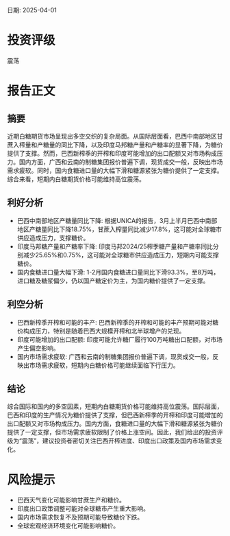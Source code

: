 
日期: 2025-04-01

# 投资评级

震荡

# 报告正文

## 摘要

近期白糖期货市场呈现出多空交织的复杂局面。从国际层面看，巴西中南部地区甘蔗入榨量和产糖量的同比下降，以及印度马邦糖产量和产糖率的显著下降，为糖价提供了支撑。然而，巴西新榨季的开榨和印度可能增加的出口配额又对市场构成压力。国内方面，广西和云南的制糖集团报价普遍下调，现货成交一般，反映出市场需求疲软。同时，国内食糖进口量的大幅下滑和糖源紧张为糖价提供了一定支撑。综合来看，短期内白糖期货价格可能维持高位震荡。

## 利好分析

* 巴西中南部地区产糖量同比下降: 根据UNICA的报告，3月上半月巴西中南部地区产糖量同比下降18.75%，甘蔗入榨量同比减少17.8%，这可能对全球糖市供应造成压力，支撑糖价。
* 印度马邦糖产量和产糖率下降: 印度马邦2024/25榨季糖产量和产糖率同比分别减少25.65%和0.75%，这可能对全球糖市供应造成压力，短期内可能支撑糖价。
* 国内食糖进口量大幅下滑: 1-2月国内食糖进口量同比下滑93.3%，至8万吨，进口糖及糖浆偏少，仍以国产糖定价为主，为国内糖价提供了一定支撑。

## 利空分析

* 巴西新榨季开榨和可能的丰产: 巴西新榨季的开榨和可能的丰产预期可能对糖价构成压力，特别是随着巴西大规模开榨和北半球增产的兑现。
* 印度可能增加的出口配额: 印度可能允许糖厂履行100万吨糖出口配额，对市场产生偏空影响。
* 国内市场需求疲软: 广西和云南的制糖集团报价普遍下调，现货成交一般，反映出市场需求疲软，短期内白糖价格可能继续面临下行压力。

## 结论

综合国际和国内的多空因素，短期内白糖期货价格可能维持高位震荡。国际层面，巴西和印度的生产情况为糖价提供了支撑，但巴西新榨季的开榨和印度可能增加的出口配额又对市场构成压力。国内方面，食糖进口量的大幅下滑和糖源紧张为糖价提供了一定支撑，但市场需求疲软限制了价格上涨空间。因此，我们给出的投资评级为“震荡”，建议投资者密切关注巴西开榨进度、印度出口政策及国内市场需求变化。

# 风险提示

* 巴西天气变化可能影响甘蔗生产和糖价。
* 印度出口政策调整可能对全球糖市产生重大影响。
* 国内市场需求恢复不及预期可能导致糖价下跌。
* 全球宏观经济环境变化可能影响糖价。
